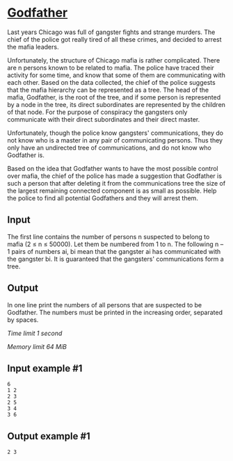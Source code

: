 # [Godfather](https://www.e-olymp.com/en/contests/9116/problems/79193)

Last years Chicago was full of gangster fights and strange murders. The chief of the police got really tired of all these crimes, and decided to arrest the mafia leaders.

Unfortunately, the structure of Chicago mafia is rather complicated. There are n persons known to be related to mafia. The police have traced their activity for some time, and know that some of them are communicating with each other. Based on the data collected, the chief of the police suggests that the mafia hierarchy can be represented as a tree. The head of the mafia, Godfather, is the root of the tree, and if some person is represented by a node in the tree, its direct subordinates are represented by the children of that node. For the purpose of conspiracy the gangsters only communicate with their direct subordinates and their direct master.

Unfortunately, though the police know gangsters' communications, they do not know who is a master in any pair of communicating persons. Thus they only have an undirected tree of communications, and do not know who Godfather is.

Based on the idea that Godfather wants to have the most possible control over mafia, the chief of the police has made a suggestion that Godfather is such a person that after deleting it from the communications tree the size of the largest remaining connected component is as small as possible. Help the police to find all potential Godfathers and they will arrest them.

## Input

The first line contains the number of persons n suspected to belong to mafia (2 ≤ n ≤ 50000). Let them be numbered from 1 to n. The following n – 1 pairs of numbers ai, bi mean that the gangster ai has communicated with the gangster bi. It is guaranteed that the gangsters' communications form a tree.

## Output

In one line print the numbers of all persons that are suspected to be Godfather. The numbers must be printed in the increasing order, separated by spaces.

_Time limit 1 second_

_Memory limit 64 MiB_

## Input example #1
```
6
1 2
2 3
2 5
3 4
3 6
```

## Output example #1
```
2 3
```
